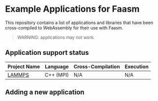 # Example Applications for Faasm

This repository contains a list of applications and libraries that have been
cross-compiled to WebAssembly for their use with Faasm.

> WARNING: applications may not work.

## Application support status

| Project Name | Language | Cross-Compilation | Execution |
| --- | --- | --- | --- |
| [LAMMPS](https://github.com/lammps/lammps) | C++ (MPI) | N/A | N/A |

## Adding a new application


